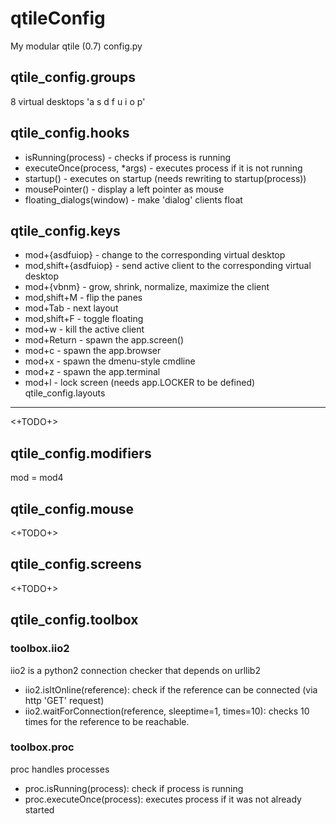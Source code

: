 qtileConfig
===========

My modular qtile (0.7) config.py

qtile_config.groups
-------------------
8 virtual desktops 'a s d f u i o p'

qtile_config.hooks
------------------
* isRunning(process) - checks if process is running
* executeOnce(process, *args) - executes process if it is not running
* startup() - executes on startup (needs rewriting to startup(process))
* mousePointer() - display a left pointer as mouse
* floating_dialogs(window) - make 'dialog' clients float

qtile_config.keys
-----------------
* mod+{asdfuiop} - change to the corresponding virtual desktop
* mod,shift+{asdfuiop} - send active client to the corresponding virtual desktop
* mod+{vbnm} - grow, shrink, normalize, maximize the client
* mod,shift+M - flip the panes
* mod+Tab - next layout
* mod,shift+F - toggle floating
* mod+w - kill the active client
* mod+Return - spawn the app.screen()
* mod+c - spawn the app.browser
* mod+x - spawn the dmenu-style cmdline
* mod+z - spawn the app.terminal 
* mod+l - lock screen (needs app.LOCKER to be defined)
qtile_config.layouts
--------------------
<+TODO+>

qtile_config.modifiers
----------------------
mod = mod4

qtile_config.mouse
------------------
<+TODO+>

qtile_config.screens
--------------------
<+TODO+>

qtile_config.toolbox
--------------------
### toolbox.iio2 ###
iio2 is a python2 connection checker that depends on urllib2

* iio2.isItOnline(reference): check if the reference can be connected (via http 'GET' request) 
* iio2.waitForConnection(reference, sleeptime=1, times=10): checks 10 times for the reference to be reachable.

### toolbox.proc ###
proc handles processes

* proc.isRunning(process): check if process is running
* proc.executeOnce(process): executes process if it was not already started
